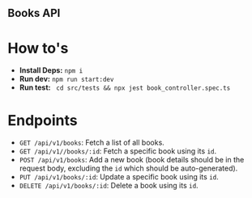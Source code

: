 ## Books API

# How to's 
- **Install Deps:**  `npm i` 
- **Run dev:**  `npm run start:dev` 
- **Run test:**  ` cd src/tests && npx jest book_controller.spec.ts` 

# Endpoints
- `GET /api/v1/books`: Fetch a list of all books.
- `GET /api/v1//books/:id`: Fetch a specific book using its `id`.
- `POST /api/v1/books`: Add a new book (book details should be in the request body, excluding the `id` which should be auto-generated).
- `PUT /api/v1/books/:id`: Update a specific book using its `id`.
- `DELETE /api/v1/books/:id`: Delete a book using its `id`.